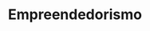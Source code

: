 ---
view: category
lang: pt-br
order: 4
top: true
title: Empreendedorismo
description: Aqui você encontra tudo sobre empreendedorismo, dicas, startups, micro empreendedor individual, agencias e muitos outros assuntos no Ktquez Play.
excerpt: Aqui você encontra tudo sobre empreendedorismo, dicas, startups, micro empreendedor individual, agencias e muitos outros assuntos.
slug: empreendedorismo
meta:
  - property: og:image
    content: https://ktquez.com/share/ktquez-play-image-share.png
  - name: twitter:image
    content: https://ktquez.com/share/ktquez-play-image-share.png
---